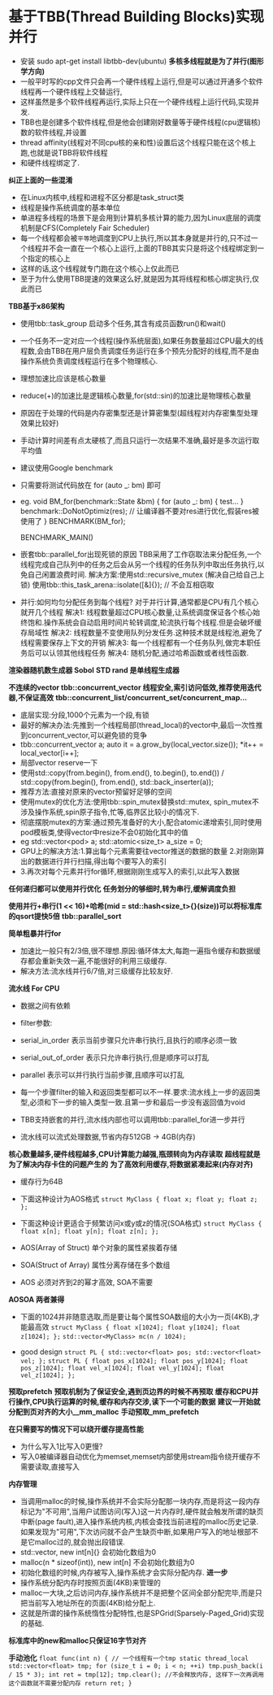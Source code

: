 # 基于TBB(Thread Building Blocks)实现并行
- 安装 sudo apt-get install libtbb-dev(ubuntu)
**多核多线程就是为了并行(图形学方向)**
- 一般平时写的cpp文件只会再一个硬件线程上运行,但是可以通过开通多个软件线程再一个硬件线程上交替运行,
- 这样虽然是多个软件线程再运行,实际上只在一个硬件线程上运行代码,实现并发.
- TBB也是创建多个软件线程,但是他会创建刚好数量等于硬件线程(cpu逻辑核)数的软件线程,并设置
- thread affinity(线程对不同cpu核的亲和性)设置后这个线程只能在这个核上跑,也就是说TBB将软件线程
- 和硬件线程绑定了.

**纠正上面的一些混淆**
- 在Linux内核中,线程和进程不区分都是task_struct类
- 线程是操作系统调度的基本单位
- 单进程多线程的场景下是会用到计算机多核计算的能力,因为Linux底层的调度机制是CFS(Completely Fair Scheduler)
- 每一个线程都会被`平等`地调度到CPU上执行,所以其本身就是并行的,只不过一个线程并不会一直在一个核心上运行,上面的TBB其实只是将这个线程绑定到一个指定的核心上
- 这样的话,这个线程就专门跑在这个核心上仅此而已
- 至于为什么使用TBB提速的效果这么好,就是因为其将线程和核心绑定执行,仅此而已

**TBB基于x86架构**
- 使用tbb::task_group 启动多个任务,其含有成员函数run()和wait()
- 一个任务不一定对应一个线程(操作系统层面),如果任务数量超过CPU最大的线程数,会由TBB在用户层负责调度任务运行在多个预先分配好的线程,而不是由操作系统负责调度线程运行在多个物理核心.

- 理想加速比应该是核心数量
- reduce(+)的加速比是逻辑核心数量,for(std::sin)的加速比是物理核心数量
- 原因在于处理的代码是内存密集型还是计算密集型(超线程对内存密集型处理效果比较好)

- 手动计算时间差有点太硬核了,而且只运行一次结果不准确,最好是多次运行取平均值
- 建议使用Google benchmark 
- 只需要将测试代码放在 for (auto _: bm) 即可
- eg.
    void BM_for(benchmark::State &bm) {
        for (auto _: bm) {
            test...
        }
        benchmark::DoNotOptimiz(res); // 让编译器不要对res进行优化,假装res被使用了
    }
    BENCHMARK(BM_for);

    BENCHMARK_MAIN()

- 嵌套tbb::parallel_for出现死锁的原因
    TBB采用了工作窃取法来分配任务,一个线程完成自己队列中的任务之后会从另一个线程的任务队列中取出任务执行,以免自己闲置浪费时间.
    解决方案:使用std::recursive_mutex (解决自己给自己上锁)
            使用tbb::this_task_arena::isolate([&]{}); // 不会互相窃取

- 并行:如何均匀分配任务到每个线程?
    对于并行计算,通常都是CPU有几个核心就开几个线程
    解决1: 线程数量超过CPU核心数量,让系统调度保证各个核心始终饱和.操作系统会自动启用时间片轮转调度,轮流执行每个线程.但是会破坏缓存局域性
    解决2: 线程数量不变使用队列分发任务.这种技术就是线程池,避免了线程需要保存上下文的开销
    解决3: 每一个线程都有一个任务队列,做完本职任务后可以认领其他线程任务
    解决4: 随机分配,通过哈希函数或者线性函数.

**渲染器随机数生成器 Sobol** 
**STD rand 是单线程生成器**

**不连续的vector tbb::concurrent_vector 线程安全,索引访问低效,推荐使用迭代器,不保证高效**
**tbb::concurrent_list/concurrent_set/concurrent_map...**
- 底层实现:分段,1000个元素为一个段,有锁
- 最好的解决办法:先推到一个线程局部(thread_local)的vector中,最后一次性推到concurrent_vector,可以避免锁的竞争
- tbb::concurrent_vector<float> a; auto it = a.grow_by(local_vector.size()); *it++ = local_vector[i++];
- 局部vector reserve一下
- 使用std::copy(from.begin(), from.end(), to.begin(), to.end()) / std::copy(from.begin(), from.end(), std::back_inserter(a));
- 推荐方法:直接对原来的vector预留好足够的空间
- 使用mutex的优化方法:使用tbb::spin_mutex替换std::mutex, spin_mutex不涉及操作系统,spin原子指令,忙等,临界区比较小的情况下.
- 彻底摆脱mutex的方案:通过预先准备好的大小,配合atomic递增索引,同时使用pod模板类,使得vector中resize不会0初始化其中的值
- eg std::vector<pod<float>> a; std::atomic<size_t> a_size = 0;
- GPU上的解决方法:1.算出每个元素需要往vector推送的数据的数量 2.对刚刚算出的数据进行并行扫描,得出每个i要写入的索引
- 3.再次对每个元素并行for循环,根据刚刚生成写入的索引,以此写入数据

**任何递归都可以使用并行优化**
**任务划分的够细时,转为串行,缓解调度负担**

**使用并行+串行(1 << 16)+哈希(mid = std::hash<size_t>{}(size))可以将标准库的qsort提快5倍**
**tbb::parallel_sort**

**简单粗暴并行for**
- 加速比一般只有2/3倍,很不理想.原因:循环体太大,每跑一遍指令缓存和数据缓存都会重新失效一遍,不能很好的利用三级缓存.
- 解决方法:流水线并行6/7倍,对三级缓存比较友好.

**流水线 For CPU**
- 数据之间有依赖
- filter参数:
- serial_in_order 表示当前步骤只允许串行执行,且执行的顺序必须一致
- serial_out_of_order 表示只允许串行执行,但是顺序可以打乱
- parallel 表示可以并行执行当前步骤,且顺序可以打乱
- 每一个步骤filter的输入和返回类型都可以不一样.要求:流水线上一步的返回类型,必须和下一步的输入类型一致.且第一步和最后一步没有返回值为void
- TBB支持嵌套的并行,流水线内部也可以调用tbb::parallel_for进一步并行

- 流水线可以流式处理数据,节省内存512GB -> 4GB(内存)

**核心数量越多,硬件线程越多,CPU计算能力越强,瓶颈转向为内存读取**
**超线程就是为了解决内存卡住的问题产生的**
**为了高效利用缓存,将数据紧凑起来(内存对齐)**
- 缓存行为64B
- 下面这种设计为AOS格式
`struct MyClass {
    float x;
    float y;
    float z;
};`
- 下面这种设计更适合于频繁访问x或y或z的情况(SOA格式)
`struct MyClass {
    float x[n];
    float y[n];
    float z[n];
};`

- AOS(Array of Struct) 单个对象的属性紧挨着存储
- SOA(Struct of Array) 属性分离存储在多个数组
- AOS 必须对齐到2的幂才高效, SOA不需要

**AOSOA 两者兼得**
- 下面的1024并非随意选取,而是要让每个属性SOA数组的大小为一页(4KB),才能最高效
`struct MyClass {
    float x[1024];
    float y[1024];
    float z[1024];
};`
`std::vector<MyClass> mc(n / 1024);`

- good design
`struct PL {
    std::vector<float> pos;
    std::vector<float> vel;
};`
`struct PL {
    float pos_x[1024];
    float pos_y[1024];
    float pos_z[1024];
    float vel_x[1024];
    float vel_y[1024];
    float vel_z[1024];
};`

**预取prefetch**
**预取机制为了保证安全,遇到页边界的时候不再预取**
**缓存和CPU并行操作,CPU执行运算的时候,缓存和内存交涉,读下一个可能的数据**
**建议一开始就分配到页对齐的大小__mm_malloc**
**手动预取_mm_prefetch**

**在只需要写的情况下可以绕开缓存提高性能**
- 为什么写入1比写入0更慢?
- 写入0被编译器自动优化为memset,memset内部使用stream指令绕开缓存不需要读取,直接写入


**内存管理**
- 当调用malloc的时候,操作系统并不会实际分配那一块内存,而是将这一段内存标记为"不可用",当用户试图访问(写入)这一片内存时,硬件就会触发所谓的缺页中断(page fault),进入操作系统内核,内核会查找当前进程的malloc历史记录.如果发现为"可用",下次访问就不会产生缺页中断,如果用户写入的地址根部不是它malloc过的,就会抛出段错误.
- std::vector<int>, new int[n]{} 会初始化数组为0
- malloc(n * sizeof(int)), new int[n] 不会初始化数组为0
- 初始化数组的时候,内存被写入,操作系统才会实际分配内存.
**进一步**
- 操作系统分配内存时按照页面(4KB)来管理的
- malloc一大块,之后访问内存,操作系统并不是把整个区间全部分配完毕,而是只把当前写入地址所在的页面(4KB)给分配上.
- 这就是所谓的操作系统惰性分配特性,也是SPGrid(Sparsely-Paged_Grid)实现的基础.

**标准库中的new和malloc只保证16字节对齐**

**手动池化**
`float func(int n) {
    // 一个线程有一个tmp
    static thread_local std::vector<float> tmp;
    for (size_t i = 0; i < n; ++i) tmp.push_back(i / 15 * 3);
    int ret = tmp[12];
    tmp.clear(); //不会释放内存, 这样下一次再调用这个函数就不需要分配内存
    return ret;
}`
